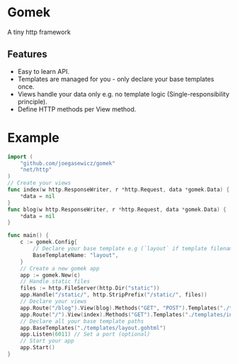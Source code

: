 # Gomek
A tiny http framework

## Features
- Easy to learn API.
- Templates are managed for you - only declare your base templates once.
- Views handle your data only e.g. no template logic (Single-responsibility principle).
- Define HTTP methods per View method.


# Example
```go
import (
    "github.com/joegasewicz/gomek"
    "net/http"
)
// Create your views
func index(w http.ResponseWriter, r *http.Request, data *gomek.Data) {
    *data = nil
}
func blog(w http.ResponseWriter, r *http.Request, data *gomek.Data) {
    *data = nil
}

func main() {
    c := gomek.Config{
        // Declare your base template e.g (`layout` if template filename is `layout.gohtml`)
        BaseTemplateName: "layout", 
    }
	// Create a new gomek app
    app := gomek.New(c)
	// Handle static files
	files := http.FileServer(http.Dir("static"))
    app.Handle("/static/", http.StripPrefix("/static/", files))
    // Declare your views
    app.Route("/blog").View(blog).Methods("GET", "POST").Templates("./templates/blog.gohtml")
    app.Route("/").View(index).Methods("GET").Templates("./templates/index.gohtml")
    // Declare all your base template paths
    app.BaseTemplates("./templates/layout.gohtml")
    app.Listen(6011) // Set a port (optional)
	// Start your app
    app.Start()
}
```